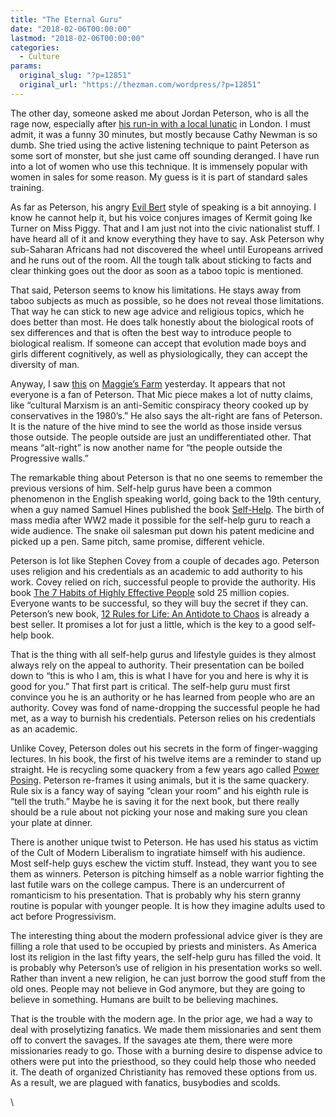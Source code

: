 ```yaml
---
title: "The Eternal Guru"
date: "2018-02-06T00:00:00"
lastmod: "2018-02-06T00:00:00"
categories:
  - Culture
params:
  original_slug: "?p=12851"
  original_url: "https://thezman.com/wordpress/?p=12851"
---
```


The other day, someone asked me about Jordan Peterson, who is all the
rage now, especially after [his run-in with a local
lunatic](https://www.youtube.com/watch?v=aMcjxSThD54) in London. I must
admit, it was a funny 30 minutes, but mostly because Cathy Newman is so
dumb. She tried using the active listening technique to paint Peterson
as some sort of monster, but she just came off sounding deranged. I have
run into a lot of women who use this technique. It is immensely popular
with women in sales for some reason. My guess is it is part of standard
sales training.

As far as Peterson, his angry [Evil Bert](https://www.bertisevil.tv/)
style of speaking is a bit annoying. I know he cannot help it, but his
voice conjures images of Kermit going Ike Turner on Miss Piggy. That and
I am just not into the civic nationalist stuff. I have heard all of it
and know everything they have to say. Ask Peterson why sub-Saharan
Africans had not discovered the wheel until Europeans arrived and he
runs out of the room. All the tough talk about sticking to facts and
clear thinking goes out the door as soon as a taboo topic is mentioned.

That said, Peterson seems to know his limitations. He stays away from
taboo subjects as much as possible, so he does not reveal those
limitations. That way he can stick to new age advice and religious
topics, which he does better than most. He does talk honestly about the
biological roots of sex differences and that is often the best way to
introduce people to biological realism. If someone can accept that
evolution made boys and girls different cognitively, as well as
physiologically, they can accept the diversity of man.

Anyway, I saw
[this](https://mic.com/articles/187776/jordan-peterson-is-the-rising-self-help-guru-of-young-conservatives-heres-what-hes-telling-them#.9vCoMIlpV)
on [Maggie’s
Farm](http://maggiesfarm.anotherdotcom.com/archives/31188-Why-do-they-hate-Jordan-Peterson.html)
yesterday. It appears that not everyone is a fan of Peterson. That Mic
piece makes a lot of nutty claims, like “cultural Marxism is an
anti-Semitic conspiracy theory cooked up by conservatives in the
1980’s.” He also says the alt-right are fans of Peterson. It is the
nature of the hive mind to see the world as those inside versus those
outside. The people outside are just an undifferentiated other. That
means “alt-right” is now another name for “the people outside the
Progressive walls.”

The remarkable thing about Peterson is that no one seems to remember the
previous versions of him. Self-help gurus have been a common phenomenon
in the English speaking world, going back to the 19th century, when a
guy named Samuel Hines published the book
[Self-Help](https://en.wikipedia.org/wiki/Self-Help_(book)). The birth
of mass media after WW2 made it possible for the self-help guru to reach
a wide audience. The snake oil salesman put down his patent medicine and
picked up a pen. Same pitch, same promise, different vehicle.

Peterson is lot like Stephen Covey from a couple of decades ago.
Peterson uses religion and his credentials as an academic to add
authority to his work. Covey relied on rich, successful people to
provide the authority. His book [The 7 Habits of Highly Effective
People](https://en.wikipedia.org/wiki/The_7_Habits_of_Highly_Effective_People)
sold 25 million copies. Everyone wants to be successful, so they will
buy the secret if they can. Peterson’s new book, [12 Rules for Life: An
Antidote to
Chaos](https://www.amazon.com/12-Rules-Life-Antidote-Chaos/dp/0345816021/)
is already a best seller. It promises a lot for just a little, which is
the key to a good self-help book.

That is the thing with all self-help gurus and lifestyle guides is they
almost always rely on the appeal to authority. Their presentation can be
boiled down to “this is who I am, this is what I have for you and here
is why it is good for you.” That first part is critical. The self-help
guru must first convince you he is an authority or he has learned from
people who are an authority. Covey was fond of name-dropping the
successful people he had met, as a way to burnish his credentials.
Peterson relies on his credentials as an academic.

Unlike Covey, Peterson doles out his secrets in the form of
finger-wagging lectures. In his book, the first of his twelve items are
a reminder to stand up straight. He is recycling some quackery from a
few years ago called [Power
Posing](https://en.wikipedia.org/wiki/Power_posing). Peterson re-frames
it using animals, but it is the same quackery. Rule six is a fancy way
of saying “clean your room” and his eighth rule is “tell the truth.”
Maybe he is saving it for the next book, but there really should be a
rule about not picking your nose and making sure you clean your plate at
dinner.

There is another unique twist to Peterson. He has used his status as
victim of the Cult of Modern Liberalism to ingratiate himself with his
audience. Most self-help guys eschew the victim stuff. Instead, they
want you to see them as winners. Peterson is pitching himself as a noble
warrior fighting the last futile wars on the college campus. There is an
undercurrent of romanticism to his presentation. That is probably why
his stern granny routine is popular with younger people. It is how they
imagine adults used to act before Progressivism.

The interesting thing about the modern professional advice giver is they
are filling a role that used to be occupied by priests and ministers. As
America lost its religion in the last fifty years, the self-help guru
has filled the void. It is probably why Peterson’s use of religion in
his presentation works so well. Rather than invent a new religion, he
can just borrow the good stuff from the old ones. People may not believe
in God anymore, but they are going to believe in something. Humans are
built to be believing machines.

That is the trouble with the modern age. In the prior age, we had a way
to deal with proselytizing fanatics. We made them missionaries and sent
them off to convert the savages. If the savages ate them, there were
more missionaries ready to go. Those with a burning desire to dispense
advice to others were put into the priesthood, so they could help those
who needed it. The death of organized Christianity has removed these
options from us. As a result, we are plagued with fanatics, busybodies
and scolds.

\\
